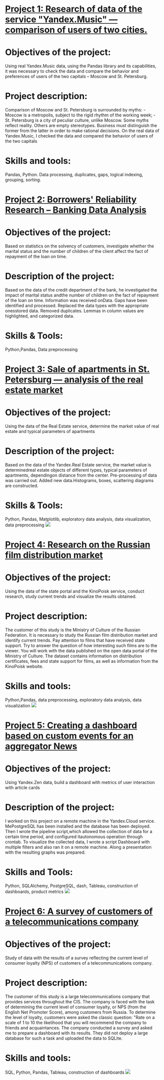 # [Project 1: Research of data of the service "Yandex.Music" — comparison of users of two cities.](https://github.com/Solomanin/Yandex.Music)
# Objectives of the project: 
 Using real Yandex.Music data, using the Pandas library and its capabilities, it was necessary to check the data and compare the behavior and preferences of users of the two capitals – Moscow and St. Petersburg.
# Project description:  
 Comparison of Moscow and St. Petersburg is surrounded by myths: - Moscow is a metropolis, subject to the rigid rhythm of the working week; - St. Petersburg is a city of peculiar culture, unlike Moscow. Some myths reflect reality. Others are empty stereotypes. Business must distinguish the former from the latter in order to make rational decisions. On the real data of Yandex.Music, I checked the data and compared the behavior of users of the two capitals
# Skills and tools: 
 Pandas, Python.  Data processing, duplicates, gaps, logical indexing, grouping, sorting.
 
 
 

# [Project 2: Borrowers' Reliability Research – Banking Data Analysis](https://github.com/Solomanin/Borrower-reliability-research)
# Objectives of the project: 
 Based on statistics on the solvency of customers, investigate whether the marital status and the number of children of the client affect the fact of repayment of the loan on time.
# Description of the project:
 Based on the data of the credit department of the bank, he investigated the impact of marital status andthe number of children on the fact of repayment of the loan on time. Information was received onData. Gaps have been identified and processed. Replaced the data types with the appropriate onesstored data. Removed duplicates. Lemmas in column values are highlighted, and categorized data.
# Skills & Tools:
 Python,Pandas, Data preprocessing
 
 
# [Project 3: Sale of apartments in St. Petersburg — analysis of the real estate market](https://github.com/Solomanin/Real-estate-sales)
# Objectives of the project: 
 Using the data of the Real Estate service, determine the market value of real estate and typical parameters of apartments
# Description of the project:
 Based on the data of the Yandex.Real Estate service, the market value is determinedreal estate objects of different types, typical parameters of apartments, dependingon distance from the center. Pre-processing of data was carried out. Added new data.Histograms, boxes, scattering diagrams are constructed.
# Skills & Tools: 
 Python, Pandas, Matplotlib, exploratory data analysis, data visualization, data preprocessing
![](/images/real_estate.png)


# [Project 4: Research on the Russian film distribution market](https://github.com/Solomanin/Movie-research)
# Objectives of the project:  
Using the data of the state portal and the KinoPoisk service, conduct research, study current trends and visualize the results obtained.
# Project description: 
 The customer of this study is the Ministry of Culture of the Russian Federation.
It is necessary to study the Russian film distribution market and identify current trends. Pay attention to films that have received state support. Try to answer the question of how interesting such films are to the viewer.
You will work with the data published on the open data portal of the Ministry of Culture. The dataset contains information on distribution certificates, fees and state support for films, as well as information from the KinoPoisk website.
# Skills and tools:  
 Python,Pandas, data preprocessing, exploratory data analysis, data visualization
![](/images/mkrf_image.png)


# [Project 5: Creating a dashboard based on custom events for an aggregator News](https://github.com/Solomanin/Yandex-Dzen-dashboard)
# Objectives of the project:   
Using Yandex.Zen data, build a dashboard with metrics of user interaction with article cards
# Description of the project:  
 I worked on this project on a remote machine in the Yandex.Cloud service. MePostgreSQL has been installed and the database has been deployed. Then I wrote the pipeline script,which allowed the collection of data for a certain time period, and configured itautonomous operation through crontab. To visualize the collected data, I wrote a script Dashboard with multiple filters and also ran it on a remote machine. Along а presentation with the resulting graphs was prepared.
 # Skills and Tools: 
  Python, SQLAlchemy, PostgreSQL, dash, Tableau, construction of dashboards, product metrics
 ![](/images/dzen_dashboard.png)
 
 # [Project 6: A survey of customers of a telecommunications company](https://github.com/Solomanin/Telecom-company-dashboard)
# Objectives of the project: 
Study of data with the results of a survey reflecting the current level of consumer loyalty (NPS) of customers of a telecommunications company.
# Project description: 
The customer of this study is a large telecommunications company that provides services throughout the CIS. The company is faced with the task of determining the current level of consumer loyalty, or NPS (from the English Net Promoter Score), among customers from Russia.
To determine the level of loyalty, customers were asked the classic question: "Rate on a scale of 1 to 10 the likelihood that you will recommend the company to friends and acquaintances. The company conducted a survey and asked me to prepare a dashboard with its results. They did not deploy a large database for such a task and uploaded the data to SQLite.
# Skills and tools:  
  SQL, Python, Pandas, Tableau, construction of dashboards
![](/images/telecom_dash.png)                                                                           
 
